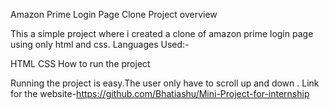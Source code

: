 Amazon Prime Login Page Clone
Project overview

This a simple project where i created a clone of amazon prime login page using only html and css.
Languages Used:-

HTML
CSS
How to run the project

Running the project is easy.The user only have to scroll up and down .
Link for the website-https://github.com/Bhatiashu/Mini-Project-for-internship
